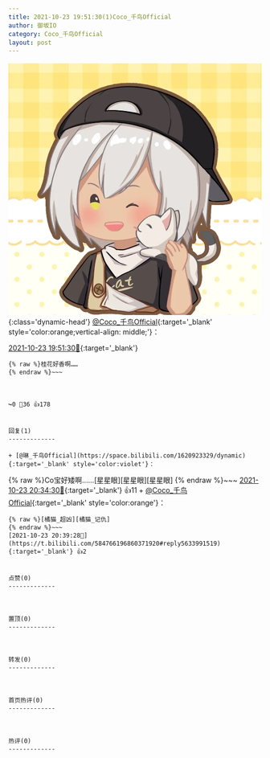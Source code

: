 ```yaml
---
title: 2021-10-23 19:51:30(1)Coco_千鸟Official
author: 御坂IO
category: Coco_千鸟Official
layout: post
---
```


![img](/images/85e485bc0dbd0cde4d15f24d7cffe9704618ad10.jpg){:class='dynamic-head'}
[@Coco_千鸟Official](https://space.bilibili.com/1891728206/dynamic){:target='_blank' style='color:orange;vertical-align: middle;'}：

[2021-10-23 19:51:30🔗](https://t.bilibili.com/584766196860371920){:target='_blank'}

~~~
{% raw %}桂花好香啊……
{% endraw %}~~~



↪️0 💬36 👍178


回复(1)
-------------

+ [@琳_千鸟Official](https://space.bilibili.com/1620923329/dynamic){:target='_blank' style='color:violet'}：
~~~
{% raw %}Co宝好矮啊……[星星眼][星星眼][星星眼]
{% endraw %}~~~
[2021-10-23 20:34:30🔗](https://t.bilibili.com/584766196860371920#reply5633959119){:target='_blank'} 👍11
    + [@Coco_千鸟Official](https://space.bilibili.com/1891728206/dynamic){:target='_blank' style='color:orange'}：
~~~
{% raw %}[橘猫_超凶][橘猫_记仇]
{% endraw %}~~~
[2021-10-23 20:39:28🔗](https://t.bilibili.com/584766196860371920#reply5633991519){:target='_blank'} 👍2


点赞(0)
-------------



置顶(0)
-------------



转发(0)
-------------



首页热评(0)
-------------



热评(0)
-------------



